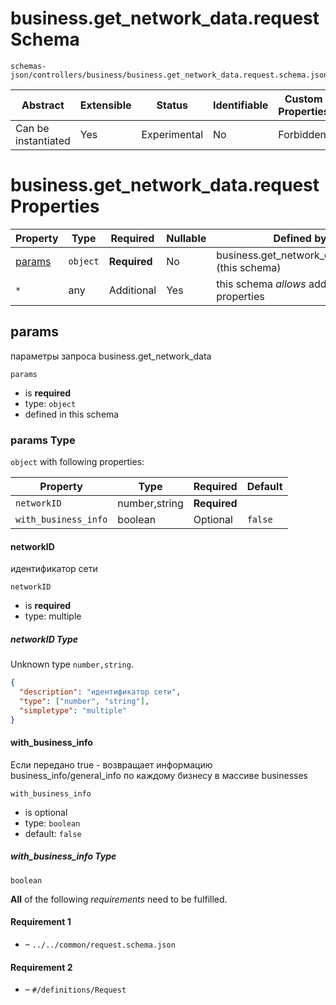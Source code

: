 # business.get_network_data.request Schema

```
schemas-json/controllers/business/business.get_network_data.request.schema.json
```

| Abstract            | Extensible | Status       | Identifiable | Custom Properties | Additional Properties | Defined In                                                                                        |
| ------------------- | ---------- | ------------ | ------------ | ----------------- | --------------------- | ------------------------------------------------------------------------------------------------- |
| Can be instantiated | Yes        | Experimental | No           | Forbidden         | Permitted             | [controllers/business/get_network_data.request.schema.json](get_network_data.request.schema.json) |

# business.get_network_data.request Properties

| Property          | Type     | Required     | Nullable | Defined by                                      |
| ----------------- | -------- | ------------ | -------- | ----------------------------------------------- |
| [params](#params) | `object` | **Required** | No       | business.get_network_data.request (this schema) |
| `*`               | any      | Additional   | Yes      | this schema _allows_ additional properties      |

## params

параметры запроса business.get_network_data

`params`

- is **required**
- type: `object`
- defined in this schema

### params Type

`object` with following properties:

| Property             | Type          | Required     | Default |
| -------------------- | ------------- | ------------ | ------- |
| `networkID`          | number,string | **Required** |         |
| `with_business_info` | boolean       | Optional     | `false` |

#### networkID

идентификатор сети

`networkID`

- is **required**
- type: multiple

##### networkID Type

Unknown type `number,string`.

```json
{
  "description": "идентификатор сети",
  "type": ["number", "string"],
  "simpletype": "multiple"
}
```

#### with_business_info

Если передано true - возвращает информацию business_info/general_info по каждому бизнесу в массиве businesses

`with_business_info`

- is optional
- type: `boolean`
- default: `false`

##### with_business_info Type

`boolean`

**All** of the following _requirements_ need to be fulfilled.

#### Requirement 1

- []() – `../../common/request.schema.json`

#### Requirement 2

- []() – `#/definitions/Request`
